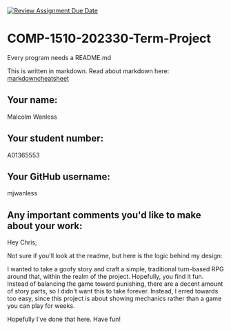 [![Review Assignment Due Date](https://classroom.github.com/assets/deadline-readme-button-24ddc0f5d75046c5622901739e7c5dd533143b0c8e959d652212380cedb1ea36.svg)](https://classroom.github.com/a/hUT_Zi9D)
# COMP-1510-202330-Term-Project

Every program needs a README.md

This is written in markdown. Read about markdown here: [markdowncheatsheet](https://www.markdownguide.org/cheat-sheet/)

## Your name:

Malcolm Wanless

## Your student number:

A01365553

## Your GitHub username:

mjwanless

## Any important comments you'd like to make about your work:

Hey Chris;

Not sure if you'll look at the readme, but here is the logic behind my design:

I wanted to take a goofy story and craft a simple, traditional turn-based RPG around that, within the realm of the 
project. Hopefully, you find it fun. Instead of balancing the game toward punishing, there are a decent amount of story 
parts, so I didn't want this to take forever. Instead, I erred towards too easy, since this project is about showing 
mechanics rather than a game you can play for weeks. 

Hopefully I've done that here. Have fun!
